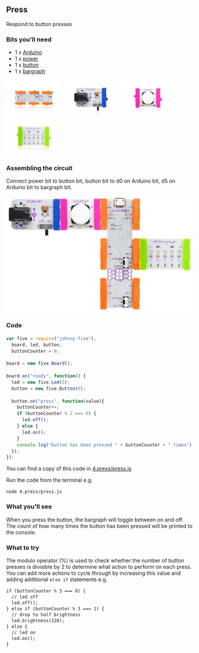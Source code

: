 ## Press

Respond to button presses

### Bits you'll need

 * 1 x [Arduino](http://littlebits.cc/bits/arduino)
 * 1 x [power](http://littlebits.cc/bits/littlebits-power)
 * 1 x [button](http://littlebits.cc/bits/button)
 * 1 x [bargraph](http://littlebits.cc/bits/bargraph)

![image](../images/arduino.jpg)
![image](../images/power.jpg)
![image](../images/button.jpg)
![image](../images/bargraph.jpg)

### Assembling the circuit

Connect power bit to button bit, button bit to d0 on Arduino bit, d5 on Arduino bit to bargraph bit.

![image](../images/press.jpg)

### Code

```javascript
var five = require("johnny-five"), 
  board, led, button,
  buttonCounter = 0;

board = new five.Board();

board.on("ready", function() {
  led = new five.Led(5);
  button = new five.Button(0);

  button.on("press", function(value){
    buttonCounter++;
    if (buttonCounter % 2 === 0) {
      led.off();
    } else {
      led.on();
    }
    console.log("button has been pressed " + buttonCounter + " times");
  });
});
```

You can find a copy of this code in [4.press/press.js](./press.js)

Run the code from the terminal e.g.

    node 4.press/press.js

### What you'll see

When you press the button, the bargraph will toggle between on and off. The count of how many times the button has been pressed will be printed to the console.

### What to try

The modulo operator (%) is used to check whether the number of button presses is divisible by 2 to determine what action to perform on each press. You can add more actions to cycle through by increasing this value and adding additional `else if` statements e.g.

    if (buttonCounter % 3 === 0) {
      // led off
      led.off();
    } else if (buttonCounter % 3 === 1) {
      // drop to half brightness
      led.brightness(128);
    } else {
      // led on
      led.on();
    }